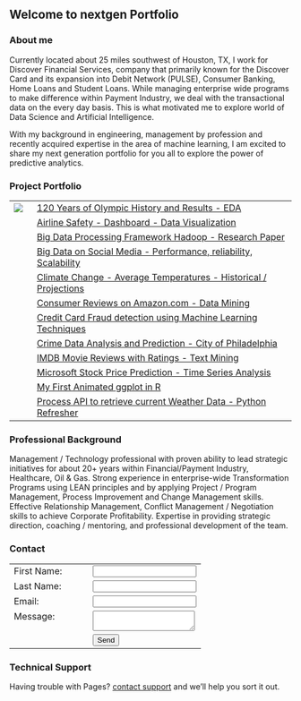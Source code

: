 ## Welcome to nextgen Portfolio

### About me

Currently located about 25 miles southwest of Houston, TX, I work for Discover Financial Services, company that primarily known for the Discover Card and its expansion into Debit Network (PULSE), Consumer Banking, Home Loans and Student Loans. While managing enterprise wide programs to make difference within Payment Industry, we deal with the transactional data on the every day basis. This is what motivated me to explore world of Data Science and Artificial Intelligence.

With my background in engineering, management by profession and recently acquired expertise in the area of machine learning, I am excited to share my next generation portfolio for you all to explore the power of predictive analytics.

### Project Portfolio

<table>
    <tr>
      <td width="25"><img src="https://github.com/mkalka1/nextgen-portfolio/tree/main/z_Images/Olympic_icon.PNG"></td>
      <td style="vertical-align:top">
        <a href="https://github.com/mkalka1/nextgen-portfolio/tree/main/120%20Years%20of%20Olympic%20History%20and%20Results%20-%20Exploratory%20Data%20Analysis" target="new">120 Years of Olympic History and Results - EDA</a>
      </td> 
    </tr>
    <tr>
      <td width="25">&nbsp;</td>
      <td style="vertical-align:top">
        <a href="https://github.com/mkalka1/nextgen-portfolio/tree/main/Airline%20Safety%20-%20Dashboard%2C%20Blog%2C%20and%20InfoGraphic%20-%20Data%20Visualization" target="new">Airline Safety - Dashboard - Data Visualization</a>
      </td> 
    </tr>
    <tr>
      <td width="25">&nbsp;</td>
      <td style="vertical-align:top">
        <a href="https://github.com/mkalka1/nextgen-portfolio/tree/main/Big%20Data%20Processing%20Framework%20-%20Hadoop%20in%20Data%20Science%20Projects" target="new">Big Data Processing Framework Hadoop - Research Paper</a>
      </td> 
    </tr>
    <tr>
      <td width="25">&nbsp;</td>
      <td style="vertical-align:top">
        <a href="https://github.com/mkalka1/nextgen-portfolio/tree/main/Big%20Data%20on%20Social%20Media%20-%20Performance%2C%20reliability%2C%20Scalability" target="new">Big Data on Social Media - Performance, reliability, Scalability</a>
      </td> 
    </tr>
    <tr>
      <td width="25">&nbsp;</td>
      <td style="vertical-align:top">
        <a href="https://github.com/mkalka1/nextgen-portfolio/tree/main/Climate%20Change%20-%20Historical%20Average%20Temperatures%20and%20Future%20Projections" target="new">Climate Change - Average Temperatures - Historical / Projections</a>
      </td> 
    </tr>
    <tr>
      <td width="25">&nbsp;</td>
      <td style="vertical-align:top">
        <a href="https://github.com/mkalka1/nextgen-portfolio/tree/main/Consumer%20Reviews%20on%20Amazon.com%20-%20Data%20Mining" target="new">Consumer Reviews on Amazon.com - Data Mining</a>
      </td> 
    </tr>
    <tr>
      <td width="25">&nbsp;</td>
      <td style="vertical-align:top">
        <a href="https://github.com/mkalka1/nextgen-portfolio/tree/main/Credit%20Card%20Fraud%20detection%20using%20Machine%20Learning%20Techniques" target="new">Credit Card Fraud detection using Machine Learning Techniques</a>
      </td> 
    </tr>
    <tr>
      <td width="25">&nbsp;</td>
      <td style="vertical-align:top">
        <a href="https://github.com/mkalka1/nextgen-portfolio/tree/main/Crime%20Data%20Analysis%20and%20Prediction%20-%20City%20of%20Philadelphia" target="new">Crime Data Analysis and Prediction - City of Philadelphia</a>
      </td> 
    </tr>
    <tr>
      <td width="25">&nbsp;</td>
      <td style="vertical-align:top">
        <a href="https://github.com/mkalka1/nextgen-portfolio/tree/main/IMDB%20Movie%20Reviews%20with%20Ratings%20-%20Text%20Mining" target="new">IMDB Movie Reviews with Ratings - Text Mining</a>
      </td> 
    </tr>
    <tr>
      <td width="25">&nbsp;</td>
      <td style="vertical-align:top">
        <a href="https://github.com/mkalka1/nextgen-portfolio/tree/main/Microsoft%20Stock%20Price%20Prediction%20-%20Time%20Series%20Analysis" target="new">Microsoft Stock Price Prediction - Time Series Analysis</a>
      </td> 
    </tr>
    <tr>
      <td width="25">&nbsp;</td>
      <td style="vertical-align:top">
        <a href="https://github.com/mkalka1/nextgen-portfolio/tree/main/My%20First%20Animated%20ggplot%20in%20R" target="new">My First Animated ggplot in R</a>
      </td> 
    </tr>
    <tr>
      <td width="25">&nbsp;</td>
      <td style="vertical-align:top">
        <a href="https://github.com/mkalka1/nextgen-portfolio/tree/main/Process%20API%20to%20retrieve%20current%20Weather%20Data%20-%20Python%20Refresher" target="new">Process API to retrieve current Weather Data - Python Refresher</a>
      </td> 
    </tr>
</table>
      
### Professional Background

Management / Technology professional with proven ability to lead strategic initiatives for about 20+ years within Financial/Payment Industry, Healthcare, Oil & Gas. Strong experience in enterprise-wide Transformation Programs using LEAN principles and by applying Project / Program Management, Process Improvement and Change Management skills. Effective Relationship Management, Conflict Management / Negotiation skills to achieve Corporate Profitability. Expertise in providing strategic direction, coaching / mentoring, and professional development of the team.

### Contact

<form name ="input" method="POST" action="https://formspree.io/f/xoqrdkkv">
  <table>
    <tr>
      <td width="125">First Name:</td>
      <td style="vertical-align:top"><input type="text" name="firstname"></td> 
    </tr>
    <tr>
      <td>Last Name:</td>
      <td style="vertical-align:top"><input type="text" name="lastname"></td> 
    </tr>
    <tr>
      <td>Email:</td>
      <td valign="top"><input type="email" name="_replyto"></td> 
    </tr>    
    <tr>
      <td style="vertical-align:top">Message:</td>
      <td><textarea name="message"></textarea></td>  
    </tr>
    <tr>
      <td>&nbsp;</td>      
      <td><input type="submit" name="send" value="Send"></td>
    </tr>    
  </table>
</form>


### Technical Support

Having trouble with Pages? [contact support](mailto:mkalkar@gmail.com) and we’ll help you sort it out.
